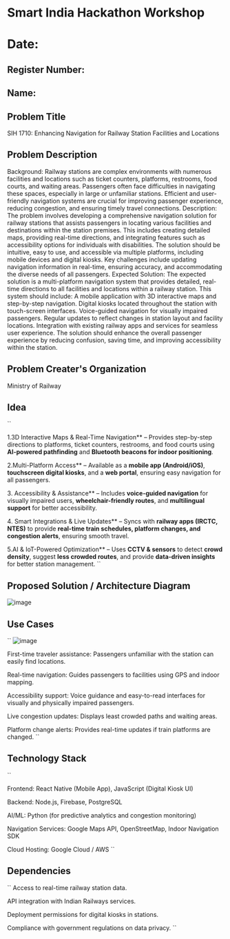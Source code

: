# Smart India Hackathon Workshop
# Date:
## Register Number:
## Name:
## Problem Title
SIH 1710: Enhancing Navigation for Railway Station Facilities and Locations
## Problem Description
Background: Railway stations are complex environments with numerous facilities and locations such as ticket counters, platforms, restrooms, food courts, and waiting areas. Passengers often face difficulties in navigating these spaces, especially in large or unfamiliar stations. Efficient and user-friendly navigation systems are crucial for improving passenger experience, reducing congestion, and ensuring timely travel connections. Description: The problem involves developing a comprehensive navigation solution for railway stations that assists passengers in locating various facilities and destinations within the station premises. This includes creating detailed maps, providing real-time directions, and integrating features such as accessibility options for individuals with disabilities. The solution should be intuitive, easy to use, and accessible via multiple platforms, including mobile devices and digital kiosks. Key challenges include updating navigation information in real-time, ensuring accuracy, and accommodating the diverse needs of all passengers. Expected Solution: The expected solution is a multi-platform navigation system that provides detailed, real-time directions to all facilities and locations within a railway station. This system should include: A mobile application with 3D interactive maps and step-by-step navigation. Digital kiosks located throughout the station with touch-screen interfaces. Voice-guided navigation for visually impaired passengers. Regular updates to reflect changes in station layout and facility locations. Integration with existing railway apps and services for seamless user experience. The solution should enhance the overall passenger experience by reducing confusion, saving time, and improving accessibility within the station.

## Problem Creater's Organization
Ministry of Railway

## Idea
``

1️.3D Interactive Maps & Real-Time Navigation** – Provides step-by-step directions to platforms, ticket counters, restrooms, and food courts using **AI-powered pathfinding** and **Bluetooth beacons for indoor positioning**.  

2️.Multi-Platform Access** – Available as a **mobile app (Android/iOS)**, **touchscreen digital kiosks**, and a **web portal**, ensuring easy navigation for all passengers.  

3️. Accessibility & Assistance** – Includes **voice-guided navigation** for visually impaired users, **wheelchair-friendly routes**, and **multilingual support** for better accessibility.  

4️. Smart Integrations & Live Updates** – Syncs with **railway apps (IRCTC, NTES)** to provide **real-time train schedules, platform changes, and congestion alerts**, ensuring smooth travel.  

5️.AI & IoT-Powered Optimization** – Uses **CCTV & sensors** to detect **crowd density**, suggest **less crowded routes**, and provide **data-driven insights** for better station management. 
``
## Proposed Solution / Architecture Diagram

![image](https://github.com/user-attachments/assets/4f317281-569b-427f-8f5d-6e7889fc9549)

## Use Cases
``
![image](https://github.com/user-attachments/assets/901365dc-216d-46de-b3ad-67f8c4a8f6e7)

First-time traveler assistance: Passengers unfamiliar with the station can easily find locations.

Real-time navigation: Guides passengers to facilities using GPS and indoor mapping.

Accessibility support: Voice guidance and easy-to-read interfaces for visually and physically impaired passengers.

Live congestion updates: Displays least crowded paths and waiting areas.

Platform change alerts: Provides real-time updates if train platforms are changed.
``

## Technology Stack
``

Frontend: React Native (Mobile App), JavaScript (Digital Kiosk UI)

Backend: Node.js, Firebase, PostgreSQL

AI/ML: Python (for predictive analytics and congestion monitoring)

Navigation Services: Google Maps API, OpenStreetMap, Indoor Navigation SDK

Cloud Hosting: Google Cloud / AWS
``
## Dependencies
``
Access to real-time railway station data.

API integration with Indian Railways services.

Deployment permissions for digital kiosks in stations.

Compliance with government regulations on data privacy.
``
